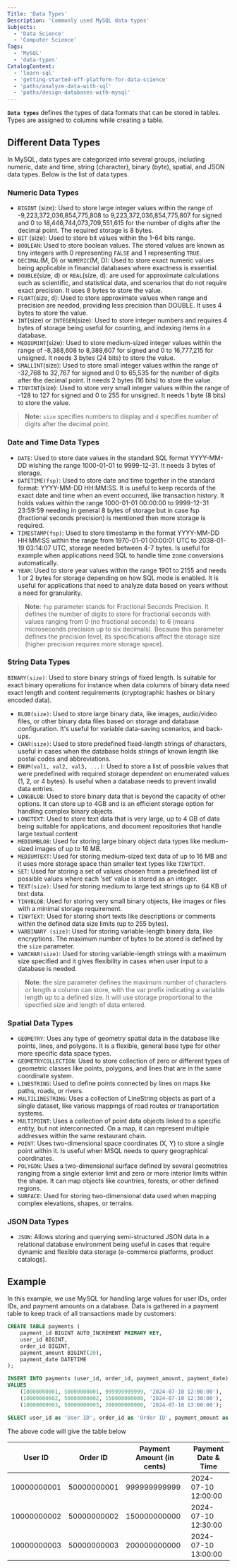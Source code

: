 ```yaml
---
Title: 'Data Types'
Description: 'Commonly used MySQL data types'
Subjects:
  - 'Data Science'
  - 'Computer Science'
Tags:
  - 'MySQL'
  - 'data-types'
CatalogContent:
  - 'learn-sql'
  - 'getting-started-off-platform-for-data-science'
  - 'paths/analyze-data-with-sql'
  - 'paths/design-databases-with-mysql'
---
```


**`Data types`** defines the types of data formats that can be stored in tables. Types are assigned to columns while creating a table.

## Different Data Types

In MySQL, data types are categorized into several groups, including numeric, date and time, string (character), binary (byte), spatial, and JSON data types. Below is the list of data types.

### Numeric Data Types

- `BIGINT` (size): Used to store large integer values within the range of -9,223,372,036,854,775,808 to 9,223,372,036,854,775,807 for signed and 0 to 18,446,744,073,709,551,615 for the number of digits after the decimal point. The required storage is 8 bytes.
- `BIT` (size): Used to store bit values within the 1-64 bits range.
- `BOOLEAN`: Used to store boolean values. The stored values are known as tiny integers with 0 representing `FALSE` and 1 representing `TRUE`.
- `DECIMAL`(M, D) or `NUMERIC`(M, D): Used to store exact numeric values being applicable in financial databases where exactness is essential.
- `DOUBLE`(size, d) or `REAL`(size, d): are used for approximate calculations such as scientific, and statistical data, and scenarios that do not require exact precision. It uses 8 bytes to store the value.
- `FLOAT`(size, d): Used to store approximate values when range and precision are needed, providing less precision than DOUBLE. It uses 4 bytes to store the value.
- `INT`(size) or `INTEGER`(size): Used to store integer numbers and requires 4 bytes of storage being useful for counting, and indexing items in a database.
- `MEDIUMINT`(size): Used to store medium-sized integer values within the range of -8,388,608 to 8,388,607 for signed and 0 to 16,777,215 for unsigned.
  It needs 3 bytes (24 bits) to store the value.
- `SMALLINT`(size): Used to store small integer values within the range of -32,768 to 32,767 for signed and 0 to 65,535 for the number of digits after the decimal point. It needs 2 bytes (16 bits) to store the value.
- `TINYINT`(size): Used to store very small integer values within the range of -128 to 127 for signed and 0 to 255 for unsigned. It needs 1 byte (8 bits) to store the value.

> **Note:** `size` specifies numbers to display and `d` specifies number of digits after the decimal point.

### Date and Time Data Types

- `DATE`: Used to store date values in the standard SQL format YYYY-MM-DD wishing the range 1000-01-01 to 9999-12-31. It needs 3 bytes of storage.
- `DATETIME(fsp)`: Used to store date and time together in the standard format: YYYY-MM-DD HH:MM:SS. It is useful to keep records of the exact date and time when an event occurred, like transaction history. It holds values within the range 1000-01-01 00:00:00 to 9999-12-31 23:59:59 needing in general 8 bytes of storage but in case fsp (fractional seconds precision) is mentioned then more storage is required.
- `TIMESTAMP(fsp)`: Used to store timestamp in the format YYYY-MM-DD HH:MM:SS within the range from 1970-01-01 00:00:01 UTC to 2038-01-19 03:14:07 UTC, storage needed between 4-7 bytes. Is useful for example when applications need SQL to handle time zone conversions automatically.
- `YEAR`: Used to store year values within the range 1901 to 2155 and needs 1 or 2 bytes for storage depending on how SQL mode is enabled. It is useful for applications that need to analyze data based on years without a need for granularity.

> **Note**: `fsp` parameter stands for Fractional Seconds Precision. It defines the number of digits to store for fractional seconds with values ranging from 0 (no fractional seconds) to 6 (means microseconds precision up to six decimals). Because this parameter defines the precision level, its specifications affect the storage size (higher precision requires more storage space).

### String Data Types

`BINARY(size)`: Used to store binary strings of fixed length. Is suitable for exact binary operations for instance when data columns of binary data need exact length and content requirements (cryptographic hashes or binary encoded data).
- `BLOB(size)`: Used to store large binary data, like images, audio/video files, or other binary data files based on storage and database configuration. It's useful for variable data-saving scenarios, and back-ups.
- `CHAR(size)`: Used to store predefined fixed-length strings of characters, useful in cases when the database holds strings of known length like postal codes and abbreviations.
- `ENUM(val1, val2, val3, ...)`: Used to store a list of possible values that were predefined with required storage dependent on enumerated values (1, 2, or 4 bytes). Is useful when a database needs to prevent invalid data entries.
- `LONGBLOB`: Used to store binary data that is beyond the capacity of other options. It can store up to 4GB and is an efficient storage option for handling complex binary objects.
- `LONGTEXT`: Used to store text data that is very large, up to 4 GB of data being suitable for applications, and document repositories that handle large textual content
- `MEDIUMBLOB`: Used for storing large binary object data types like medium-sized images of up to 16 MB.
- `MEDIUMTEXT`: Used for storing medium-sized text data of up to 16 MB and it uses more storage space than smaller text types like `TINYTEXT`.
- `SET`: Used for storing a set of values chosen from a predefined list of possible values where each ‘set’ value is stored as an integer.
- `TEXT(size)`: Used for storing medium to large text strings up to 64 KB of text data.
- `TINYBLOB`: Used for storing very small binary objects, like images or files with a minimal storage requirement.
- `TINYTEXT`: Used for storing short texts like descriptions or comments within the defined data size limits (up to 255 bytes).
- `VARBINARY (size)`: Used for storing variable-length binary data, like encryptions. The maximum number of bytes to be stored is defined by the `size` parameter.
- `VARCHAR(size)`: Used for storing variable-length strings with a maximum size specified and it gives flexibility in cases when user input to a database is needed.

> **Note**: the size parameter defines the maximum number of characters or length a column can store, with the var prefix indicating a variable length up to a defined size. It will use storage proportional to the specified size and length of data entered.

### Spatial Data Types

- `GEOMETRY`: Uses any type of geometry spatial data in the database like points, lines, and polygons. It is a flexible, general base type for other more specific data space types.
- `GEOMETRYCOLLECTION`: Used to store collection of zero or different types of geometric classes like points, polygons, and lines that are in the same coordinate system.
- `LINESTRING`: Used to define points connected by lines on maps like paths, roads, or rivers.
- `MULTILINESTRING`: Uses a collection of LineString objects as part of a single dataset, like various mappings of road routes or transportation systems.
- `MULTIPOINT`: Uses a collection of point data objects linked to a specific entity, but not interconnected. On a map, it can represent multiple addresses within the same restaurant chain.
- `POINT`: Uses two-dimensional space coordinates (X, Y) to store a single point within it. Is useful when MSQL needs to query geographical coordinates.
- `POLYGON`: Uses a two-dimensional surface defined by several geometries ranging from a single exterior limit and zero or more interior limits within the shape. It can map objects like countries, forests, or other defined regions.
- `SURFACE`: Used for storing two-dimensional data used when mapping complex elevations, shapes, or terrains.

### JSON Data Types

- `JSON`: Allows storing and querying semi-structured JSON data in a relational database environment being useful in cases that require dynamic and flexible data storage (e-commerce platforms, product catalogs).

## Example

In this example, we use MySQL for handling large values for user IDs, order IDs, and payment amounts on a database. Data is gathered in a payment table to keep track of all transactions made by customers:

```sql
CREATE TABLE payments (
    payment_id BIGINT AUTO_INCREMENT PRIMARY KEY,
    user_id BIGINT,
    order_id BIGINT,
    payment_amount BIGINT(20),
    payment_date DATETIME
);

INSERT INTO payments (user_id, order_id, payment_amount, payment_date)
VALUES
    (10000000001, 50000000001, 999999999999, '2024-07-10 12:00:00'),
    (10000000002, 50000000002, 150000000000, '2024-07-10 12:30:00'),
    (10000000003, 50000000003, 200000000000, '2024-07-10 13:00:00');

SELECT user_id as 'User ID', order_id as 'Order ID', payment_amount as 'Payment Amount (in cents)', payment_date as 'Payment Date & Time'  from payments
```

The above code will give the table below

| User ID       | Order ID       | Payment Amount (in cents)   | Payment Date & Time  |
|---------------|----------------|-----------------------------|----------------------|
| 10000000001   | 50000000001    | 999999999999                | 2024-07-10 12:00:00  |
| 10000000002   | 50000000002    | 150000000000                | 2024-07-10 12:30:00  |
| 10000000003   | 50000000003    | 200000000000                | 2024-07-10 13:00:00  |

